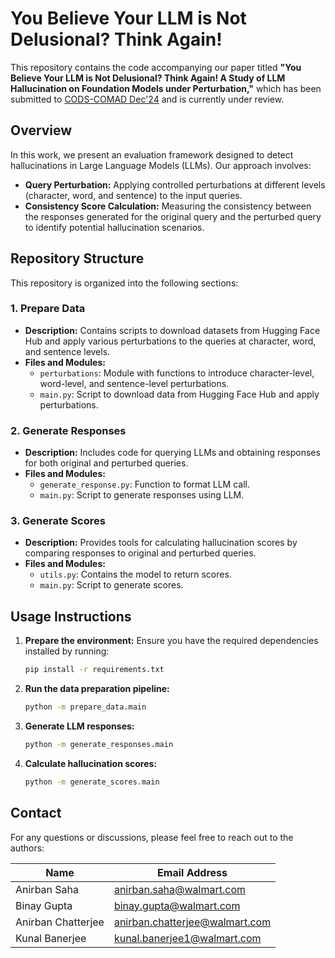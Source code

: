 # **You Believe Your LLM is Not Delusional? Think Again!**

This repository contains the code accompanying our paper titled **"You Believe Your LLM is Not Delusional? Think Again! A Study of LLM Hallucination on Foundation Models under Perturbation,"** which has been submitted to [CODS-COMAD Dec'24](https://cods-comad.in/) and is currently under review.

## **Overview**

In this work, we present an evaluation framework designed to detect hallucinations in Large Language Models (LLMs). Our approach involves:
- **Query Perturbation:** Applying controlled perturbations at different levels (character, word, and sentence) to the input queries.
- **Consistency Score Calculation:** Measuring the consistency between the responses generated for the original query and the perturbed query to identify potential hallucination scenarios.

## **Repository Structure**

This repository is organized into the following sections:

### **1. Prepare Data**
- **Description:** Contains scripts to download datasets from Hugging Face Hub and apply various perturbations to the queries at character, word, and sentence levels.
- **Files and Modules:**
  - `perturbations`: Module with functions to introduce character-level, word-level, and sentence-level perturbations.
  - `main.py`: Script to download data from Hugging Face Hub and apply perturbations.

### **2. Generate Responses**
- **Description:** Includes code for querying LLMs and obtaining responses for both original and perturbed queries.
- **Files and Modules:**
  - `generate_response.py`: Function to format LLM call.
  - `main.py`: Script to generate responses using LLM.

### **3. Generate Scores**
- **Description:** Provides tools for calculating hallucination scores by comparing responses to original and perturbed queries.
- **Files and Modules:**
  - `utils.py`: Contains the model to return scores.
  - `main.py`: Script to generate scores.

## **Usage Instructions**

1. **Prepare the environment:**
   Ensure you have the required dependencies installed by running:
     ```bash
     pip install -r requirements.txt
     ```

2. **Run the data preparation pipeline:**
   ```bash
   python -m prepare_data.main
   ```

3. **Generate LLM responses:**
   ```bash
   python -m generate_responses.main
   ```

4. **Calculate hallucination scores:**
   ```bash
   python -m generate_scores.main
   ```

## **Contact**

For any questions or discussions, please feel free to reach out to the authors:

| **Name**             | **Email Address**                     |
|----------------------|---------------------------------------|
| Anirban Saha         | anirban.saha@walmart.com              |
| Binay Gupta          | binay.gupta@walmart.com               |
| Anirban Chatterjee   | anirban.chatterjee@walmart.com        |
| Kunal Banerjee       | kunal.banerjee1@walmart.com           |
